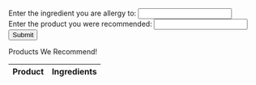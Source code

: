 

<html>
<body>
<form id="uinput" action="#">
  Enter the ingredient you are allergy to: <input type="text" name="allergy"
  id="allergy"><br>
  Enter the product you were recommended: <input type="text" name="product" id="product"><br>
  <input type=button onclick="allergyCheck()" value="Submit">
</form>
</body>

<p id="out"></p>

<p>Products We Recommend!</p>

<table>
  <thead>
  <tr>
    <th>Product</th>
    <th>Ingredients</th>
  </tr>
  </thead>
  <tbody id="results">
    <!-- javascript generated data -->
  </tbody>
</table>



<script>
//sets variables and connects userinput through id
const table = document.getElementById('results');
const productIn = document.getElementById('product');
const allergyIn = document.getElementById('allergy');
const outputElement = document.querySelector('#out');

//creates function, which is activated by user clicking submit
function allergyCheck() {

    //changes user input to all lowercase (var allows for redefinition unlike const)
    var allergyl = allergyIn.value.toLowerCase();
    var productl = productIn.value.toLowerCase();

    //loops through rows in entire database table
    for (var i = 0; i < table.rows.length; i++) {
        const row = table.rows[i];

        //loops through all cells in the table
        for (var j = 0; j < row.cells.length; j++) {
            const cell = row.cells[j];

            //determines where the product is in the table
            if (cell.innerText.toLowerCase().includes(productl)) {
                //outputs where product is present in console (for error management)
                console.log(`product found in row ${i}`);
                var rowIndex = i;
                var prodrow = table.rows[rowIndex];
                //defines row and column of product, so it can be looped through to find string of allergy
                var specrow = document.querySelector(`#results tr:nth-child(${i+1})`);
                var speccells = specrow.querySelectorAll("td");

                //loop through specific row and column
                for (var k = 1; k < speccells.length; k++) {
                    const prodcell = prodrow.cells[k];
                    console.log(speccells[k].innerText.toLowerCase());
                    console.log(allergyl);
                    //if this cell includes string inputted by user, output of where safe or not is returned in html
                    if (speccells[k].innerText.toLowerCase().includes(allergyl)) {
                        console.log('This product is unsafe and contains the ingredient you are allergic to.');
                        outputElement.textContent = 'This product is unsafe and contains the ingredient you are allergic to.';
                        return;
                    } else {
                        console.log('This product is safe for use! Enjoy!');
                        outputElement.textContent = 'This product is safe for use! Enjoy!';
                        return;
                    }
                }
            //will inform user if product is not in table/database yet
            } else {
                console.log('Product not in our database. Check spelling, or enter different product.');
                outputElement.textContent = 'Product not in our database. Check spelling, or enter different product.';
            }
        }
    }
}
            
</script>



<script>
  // prepare HTML result container for new output
  const resultContainer = document.getElementById("results");
  // prepare URL's to allow easy switch from deployment and localhost
  //const url = "https://cskinp.duckdns.org/api/clients"
  const url = "https://cskinp.duckdns.org/api/clients"
  const create_fetch = url + '/create';
  const read_fetch = url + '/';

  let allProducts;

  // Load users on page entry
  read_clients();


  // Display User Table, data is fetched from Backend Database
  function read_clients() {
    // prepare fetch options
    const read_options = {
      method: 'GET', // *GET, POST, PUT, DELETE, etc.
      mode: 'cors', // no-cors, *cors, same-origin
      cache: 'default', // *default, no-cache, reload, force-cache, only-if-cached
      credentials: 'omit', // include, *same-origin, omit
      headers: {
        'Content-Type': 'application/json'
      },
    };

    // fetch the data from API
    fetch(read_fetch, read_options)
      // response is a RESTful "promise" on any successful fetch
      .then(response => {
        // check for response errors
        if (response.status !== 200) {
            const errorMsg = 'Database read error: ' + response.status;
            console.log(errorMsg);
            const tr = document.createElement("tr");
            const td = document.createElement("td");
            td.innerHTML = errorMsg;
            tr.appendChild(td);
            resultContainer.appendChild(tr);
            return;
        }

        // valid response will have json data
        response.json().then(data => 
        {
            allProducts = data
            // console.log(data);
            for (let row in data) {
              console.log(data[row]);
              add_row(data[row]);
            }
        })
    })
    // catch fetch errors (ie ACCESS to server blocked)
    .catch(err => {
      console.error(err);
      const tr = document.createElement("tr");
      const td = document.createElement("td");
      td.innerHTML = err;
      tr.appendChild(td);
      resultContainer.appendChild(tr);
    });
  }

  function create_client(){
    //Validate Password (must be 6-20 characters in len)
    //verifyPassword("click");
    const body = {
        product: document.getElementById("product").value,
        ingredients: document.getElementById("ingredients").value,
    };
    const requestOptions = {
        method: 'POST',
        body: JSON.stringify(body),
        headers: {
            "content-type": "application/json",
            'Authorization': 'Bearer my-token',
        },
    };

    // URL for Create API
    // Fetch API call to the database to create a new user
    fetch(create_fetch, requestOptions)
      .then(response => {
        // trap error response from Web API
        if (response.status !== 200) {
          const errorMsg = 'Database create error: ' + response.status;
          console.log(errorMsg);
          const tr = document.createElement("tr");
          const td = document.createElement("td");
          td.innerHTML = errorMsg;
          tr.appendChild(td);
          resultContainer.appendChild(tr);
          return;
        }
        // response contains valid result
        response.json().then(data => {
            console.log(data);
            //add a table row for the new/created userid
            add_row(data);
        })
    })
  }

  function add_row(data) {
    const tr = document.createElement("tr");
    const product = document.createElement("td");
    const ingredients = document.createElement("td");
  

    // obtain data that is specific to the API
    product.innerHTML = data.product; 
    ingredients.innerHTML = data.ingredients; 


    // add HTML to container
    tr.appendChild(product);
    tr.appendChild(ingredients);

    resultContainer.appendChild(tr);
  }
</script>
</html>